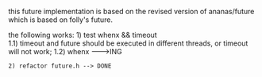 this future implementation is based on the revised version of ananas/future
which is based on folly's future.

the following works:
	1) test whenx && timeout	
		1.1) timeout and future should be executed in different threads, or
		timeout will not work;
		1.2) whenx --->ING

	2) refactor future.h --> DONE	
		



